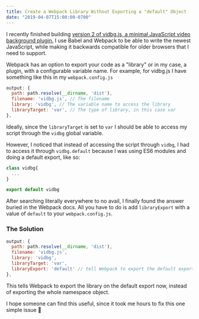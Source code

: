 ```yaml
---
title: Create a Webpack Library Without Exporting a "default" Object
date: "2019-04-07T15:00:00-0700"
---
```


I recently finished building [version 2 of vidbg.js, a minimal JavaScript video background plugin.](https://github.com/blakewilson/vidbg) I use Babel and Webpack to be able to write the newest JavaScript, while making it backwards compatible for older browsers that I need to support.

Webpack has an option to export your code as a "library" or in my case, a plugin, with a configurable variable name. For example, for vidbg.js I have something like this in my `webpack.config.js`

```js
output: {
  path: path.resolve(__dirname, 'dist'),
  filename: 'vidbg.js', // The filename
  library: 'vidbg', // The variable name to access the library
  libraryTarget: 'var', // The type of library, in this case var
},
```

Ideally, since the `libraryTarget` is set to `var` I should be able to access my script through the `vidbg` global variable.

However, I noticed that instead of accessing the script through `vidbg`, I had to access it through `vidbg.default` because I was using ES6 modules and doing a default export, like so:

```js
class vidbg{
  ...
}

export default vidbg
```

After searching literally everywhere to no avail, I finally found the answer buried in the Webpack docs. All you have to do is add `libraryExport` with a value of `default` to your `webpack.config.js`.

### The Solution

```js
output: {
  path: path.resolve(__dirname, 'dist'),
  filename: 'vidbg.js',
  library: 'vidbg',
  libraryTarget: 'var',
  libraryExport: 'default' // tell Webpack to export the default export, not the entire namespace object
},
```

This tells Webpack to export the library on the default export now, instead of exporting the whole namespace object.

I hope someone can find this useful, since it took me hours to fix this one simple issue 🤦‍

